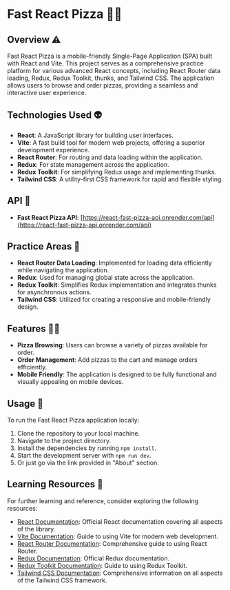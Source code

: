 # Fast React Pizza 🚚🍕

## Overview ⚠️

Fast React Pizza is a mobile-friendly Single-Page Application (SPA) built with React and Vite. This project serves as a comprehensive practice platform for various advanced React concepts, including React Router data loading, Redux, Redux Toolkit, thunks, and Tailwind CSS. The application allows users to browse and order pizzas, providing a seamless and interactive user experience.

## Technologies Used 👽

- **React**: A JavaScript library for building user interfaces.
- **Vite**: A fast build tool for modern web projects, offering a superior development experience.
- **React Router**: For routing and data loading within the application.
- **Redux**: For state management across the application.
- **Redux Toolkit**: For simplifying Redux usage and implementing thunks.
- **Tailwind CSS**: A utility-first CSS framework for rapid and flexible styling.

## API 🛜

- **Fast React Pizza API**: [https://react-fast-pizza-api.onrender.com/api](https://react-fast-pizza-api.onrender.com/api)

## Practice Areas 🫵

- **React Router Data Loading**: Implemented for loading data efficiently while navigating the application.
- **Redux**: Used for managing global state across the application.
- **Redux Toolkit**: Simplifies Redux implementation and integrates thunks for asynchronous actions.
- **Tailwind CSS**: Utilized for creating a responsive and mobile-friendly design.

## Features 👨‍🎨

- **Pizza Browsing**: Users can browse a variety of pizzas available for order.
- **Order Management**: Add pizzas to the cart and manage orders efficiently.
- **Mobile Friendly**: The application is designed to be fully functional and visually appealing on mobile devices.

## Usage 🚦

To run the Fast React Pizza application locally:

1. Clone the repository to your local machine.
2. Navigate to the project directory.
3. Install the dependencies by running `npm install`.
4. Start the development server with `npm run dev`.
5. Or just go via the link provided in "About" section.

## Learning Resources 🔗

For further learning and reference, consider exploring the following resources:

- [React Documentation](https://reactjs.org/docs/getting-started.html): Official React documentation covering all aspects of the library.
- [Vite Documentation](https://vitejs.dev/guide/): Guide to using Vite for modern web development.
- [React Router Documentation](https://reactrouter.com/web/guides/quick-start): Comprehensive guide to using React Router.
- [Redux Documentation](https://redux.js.org/introduction/getting-started): Official Redux documentation.
- [Redux Toolkit Documentation](https://redux-toolkit.js.org/introduction/getting-started): Guide to using Redux Toolkit.
- [Tailwind CSS Documentation](https://tailwindcss.com/docs): Comprehensive information on all aspects of the Tailwind CSS framework.
